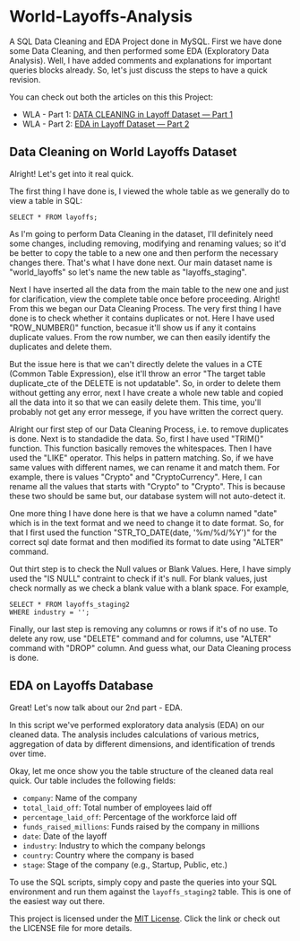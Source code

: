 # World-Layoffs-Analysis
A SQL Data Cleaning and EDA Project done in MySQL.
First we have done some Data Cleaning, and then performed some EDA (Exploratory Data Analysis). Well, I have added comments and explanations for important queries blocks already. So, let's just discuss the steps to have a quick revision.

You can check out both the articles on this this Project: 
- WLA - Part 1: [DATA CLEANING in Layoff Dataset — Part 1](https://nsdsda.medium.com/data-cleaning-in-layoff-dataset-part-1-f366a6c112c6)
- WLA - Part 2: [EDA in Layoff Dataset — Part 2](https://nsdsda.medium.com/eda-in-layoff-dataset-part-2-dcc866041ebd)


## Data Cleaning on World Layoffs Dataset
Alright! Let's get into it real quick.

The first thing I have done is, I viewed the whole table as we generally do to view a table in SQL:

    SELECT * FROM layoffs;

As I'm going to perform Data Cleaning in the dataset, I'll definitely need some changes, including removing, modifying and renaming values; so it'd be better to copy the table to a new one and then perform the necessary changes there. That's what I have done next. Our main dataset name is "world_layoffs" so let's name the new table as "layoffs_staging".

Next I have inserted all the data from the main table to the new one and just for clarification, view the complete table once before proceeding. Alright! From this we began our Data Cleaning Process. The very first thing I have done is to check whether it contains duplicates or not. Here I have used "ROW_NUMBER()" function, becasue it'll show us if any it contains duplicate values. From the row number, we can then easily identify the duplicates and delete them.

But the issue here is that we can't directly delete the values in a CTE (Common Table Expression), else it'll throw an error "The target table duplicate_cte of the DELETE is not updatable". So, in order to delete them without getting any error, next I have create a whole new table and copied all the data into it so that we can easily delete them. This time, you'll probably not get any error messege, if you have written the correct query.

Alright our first step of our Data Cleaning Process, i.e. to remove duplicates is done. Next is to standadide the data. So, first I have used "TRIM()" function. This function basically removes the whitespaces. Then I have used the "LIKE" operator. This helps in pattern matching. So, if we have same values with different names, we can rename it and match them. For example, there is values "Crypto" and "CryptoCurrency". Here, I can rename all the values that starts with "Crypto" to "Crypto". This is because these two should be same but, our database system will not auto-detect it.

One more thing I have done here is that we have a column named "date" which is in the text format and we need to change it to date format. So, for that I first used the function "STR_TO_DATE(date, '%m/%d/%Y')" for the correct sql date format and then modified its format to date using "ALTER" command.

Out thirt step is to check the Null values or Blank Values. Here, I have simply used the "IS NULL" contraint to check if it's null. For blank values, just check normally as we check a blank value with a blank space. For example,

    SELECT * FROM layoffs_staging2
    WHERE industry = '';

Finally, our last step is removing any columns or rows if it's of no use. To delete any row, use "DELETE" command and for columns, use "ALTER" command with "DROP" column. And guess what, our Data Cleaning process is done. 

## EDA on Layoffs Database
Great! Let's now talk about our 2nd part - EDA.

In this script we've performed exploratory data analysis (EDA) on our cleaned data. The analysis includes calculations of various metrics, aggregation of data by different dimensions, and identification of trends over time.

Okay, let me once show you the table structure of the cleaned data real quick. Our table includes the following fields:
- `company`: Name of the company
-  `total_laid_off`: Total number of employees laid off
- `percentage_laid_off`: Percentage of the workforce laid off
- `funds_raised_millions`: Funds raised by the company in millions
- `date`: Date of the layoff
- `industry`: Industry to which the company belongs
- `country`: Country where the company is based
- `stage`: Stage of the company (e.g., Startup, Public, etc.)


To use the SQL scripts, simply copy and paste the queries into your SQL environment and run them against the `layoffs_staging2` table. This is one of the easiest way out there.

This project is licensed under the [MIT License](https://github.com/nibeditans/World-Layoffs-Analysis/tree/main?tab=MIT-1-ov-file). Click the link or check out the LICENSE file for more details.
